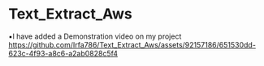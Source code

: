 # Text_Extract_Aws
▪︎I have added a Demonstration video on my project
https://github.com/Irfa786/Text_Extract_Aws/assets/92157186/651530dd-623c-4f93-a8c6-a2ab0828c5f4
